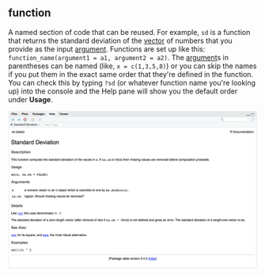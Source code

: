 
## function

A named section of code that can be reused. For example, `sd` is a function that returns the standard deviation of the [vector](#vector) of numbers that you provide as the input [argument](#argument). Functions are set up like this: `function_name(argument1 = a1, argument2 = a2)`. The [argument](#argument)s in parentheses can be named (like, `x = c(1,3,5,8)`) or you can skip the names if you put them in the exact same order that they're defined in the function. You can check this by typing `?sd` (or whatever function name you're looking up) into the console and the Help pane will show you the default order under **Usage**.

![](images/defs/function-sd-help.png)
